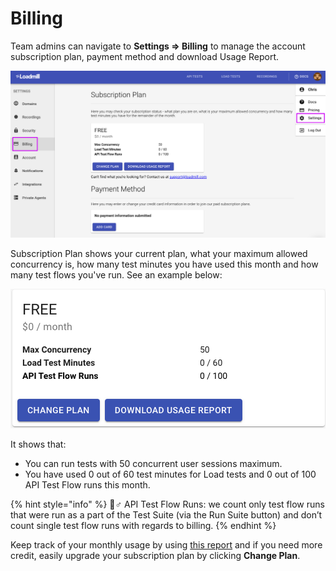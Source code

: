 # Billing

Team admins can navigate to **Settings =&gt; Billing** to manage the account subscription plan, payment method and download Usage Report. 

![The Billing tab](../../.gitbook/assets/screenshot-70-.png)

Subscription Plan shows your current plan, what your maximum allowed concurrency is, how many test minutes you have used this month and how many test flows you've run. See an example below:

![](../../.gitbook/assets/screen-shot-2021-01-06-at-9.14.07.png)

It shows that:

* You can run tests with 50 concurrent user sessions maximum.
* You have used 0 out of 60 test minutes for Load tests and 0 out of 100 API Test Flow runs this month.

{% hint style="info" %}
🧙♂ API Test Flow Runs: we count only test flow runs that were run as a part of the Test Suite \(via the Run Suite button\) and don’t count single test flow runs with regards to billing.
{% endhint %}

Keep track of your monthly usage by using [this report](https://docs.loadmill.com/account-settings/billing/usage-report) and if you need more credit, easily upgrade your subscription plan by clicking **Change Plan**. 


